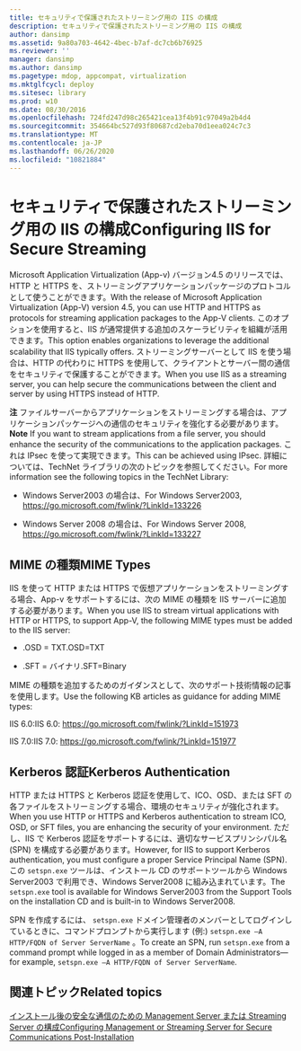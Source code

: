 ```yaml
---
title: セキュリティで保護されたストリーミング用の IIS の構成
description: セキュリティで保護されたストリーミング用の IIS の構成
author: dansimp
ms.assetid: 9a80a703-4642-4bec-b7af-dc7cb6b76925
ms.reviewer: ''
manager: dansimp
ms.author: dansimp
ms.pagetype: mdop, appcompat, virtualization
ms.mktglfcycl: deploy
ms.sitesec: library
ms.prod: w10
ms.date: 08/30/2016
ms.openlocfilehash: 724fd247d98c265421cea13f4b91c97049a2b4d4
ms.sourcegitcommit: 354664bc527d93f80687cd2eba70d1eea024c7c3
ms.translationtype: MT
ms.contentlocale: ja-JP
ms.lasthandoff: 06/26/2020
ms.locfileid: "10821884"
---
```

# <span data-ttu-id="93434-103">セキュリティで保護されたストリーミング用の IIS の構成</span><span class="sxs-lookup"><span data-stu-id="93434-103">Configuring IIS for Secure Streaming</span></span>


<span data-ttu-id="93434-104">Microsoft Application Virtualization (App-v) バージョン4.5 のリリースでは、HTTP と HTTPS を、ストリーミングアプリケーションパッケージのプロトコルとして使うことができます。</span><span class="sxs-lookup"><span data-stu-id="93434-104">With the release of Microsoft Application Virtualization (App-V) version 4.5, you can use HTTP and HTTPS as protocols for streaming application packages to the App-V clients.</span></span> <span data-ttu-id="93434-105">このオプションを使用すると、IIS が通常提供する追加のスケーラビリティを組織が活用できます。</span><span class="sxs-lookup"><span data-stu-id="93434-105">This option enables organizations to leverage the additional scalability that IIS typically offers.</span></span> <span data-ttu-id="93434-106">ストリーミングサーバーとして IIS を使う場合は、HTTP の代わりに HTTPS を使用して、クライアントとサーバー間の通信をセキュリティで保護することができます。</span><span class="sxs-lookup"><span data-stu-id="93434-106">When you use IIS as a streaming server, you can help secure the communications between the client and server by using HTTPS instead of HTTP.</span></span>

<span data-ttu-id="93434-107">**注** ファイルサーバーからアプリケーションをストリーミングする場合は、アプリケーションパッケージへの通信のセキュリティを強化する必要があります。</span><span class="sxs-lookup"><span data-stu-id="93434-107">**Note** If you want to stream applications from a file server, you should enhance the security of the communications to the application packages.</span></span> <span data-ttu-id="93434-108">これは IPsec を使って実現できます。</span><span class="sxs-lookup"><span data-stu-id="93434-108">This can be achieved using IPsec.</span></span> <span data-ttu-id="93434-109">詳細については、TechNet ライブラリの次のトピックを参照してください。</span><span class="sxs-lookup"><span data-stu-id="93434-109">For more information see the following topics in the TechNet Library:</span></span>

-   <span data-ttu-id="93434-110">Windows Server2003 の場合は、</span><span class="sxs-lookup"><span data-stu-id="93434-110">For Windows Server2003,</span></span> <https://go.microsoft.com/fwlink/?LinkId=133226>

-   <span data-ttu-id="93434-111">Windows Server 2008 の場合は、</span><span class="sxs-lookup"><span data-stu-id="93434-111">For Windows Server 2008,</span></span> <https://go.microsoft.com/fwlink/?LinkId=133227>

 

## <span data-ttu-id="93434-112">MIME の種類</span><span class="sxs-lookup"><span data-stu-id="93434-112">MIME Types</span></span>


<span data-ttu-id="93434-113">IIS を使って HTTP または HTTPS で仮想アプリケーションをストリーミングする場合、App-v をサポートするには、次の MIME の種類を IIS サーバーに追加する必要があります。</span><span class="sxs-lookup"><span data-stu-id="93434-113">When you use IIS to stream virtual applications with HTTP or HTTPS, to support App-V, the following MIME types must be added to the IIS server:</span></span>

-   <span data-ttu-id="93434-114">.OSD = TXT</span><span class="sxs-lookup"><span data-stu-id="93434-114">.OSD=TXT</span></span>

-   <span data-ttu-id="93434-115">.SFT = バイナリ</span><span class="sxs-lookup"><span data-stu-id="93434-115">.SFT=Binary</span></span>

<span data-ttu-id="93434-116">MIME の種類を追加するためのガイダンスとして、次のサポート技術情報の記事を使用します。</span><span class="sxs-lookup"><span data-stu-id="93434-116">Use the following KB articles as guidance for adding MIME types:</span></span>

<span data-ttu-id="93434-117">IIS 6.0:</span><span class="sxs-lookup"><span data-stu-id="93434-117">IIS 6.0:</span></span> <https://go.microsoft.com/fwlink/?LinkId=151973>

<span data-ttu-id="93434-118">IIS 7.0:</span><span class="sxs-lookup"><span data-stu-id="93434-118">IIS 7.0:</span></span> <https://go.microsoft.com/fwlink/?LinkId=151977>

## <span data-ttu-id="93434-119">Kerberos 認証</span><span class="sxs-lookup"><span data-stu-id="93434-119">Kerberos Authentication</span></span>


<span data-ttu-id="93434-120">HTTP または HTTPS と Kerberos 認証を使用して、ICO、OSD、または SFT の各ファイルをストリーミングする場合、環境のセキュリティが強化されます。</span><span class="sxs-lookup"><span data-stu-id="93434-120">When you use HTTP or HTTPS and Kerberos authentication to stream ICO, OSD, or SFT files, you are enhancing the security of your environment.</span></span> <span data-ttu-id="93434-121">ただし、IIS で Kerberos 認証をサポートするには、適切なサービスプリンシパル名 (SPN) を構成する必要があります。</span><span class="sxs-lookup"><span data-stu-id="93434-121">However, for IIS to support Kerberos authentication, you must configure a proper Service Principal Name (SPN).</span></span> <span data-ttu-id="93434-122">この `setspn.exe` ツールは、インストール CD のサポートツールから Windows Server2003 で利用でき、Windows Server2008 に組み込まれています。</span><span class="sxs-lookup"><span data-stu-id="93434-122">The `setspn.exe` tool is available for Windows Server2003 from the Support Tools on the installation CD and is built-in to Windows Server2008.</span></span>

<span data-ttu-id="93434-123">SPN を作成するには、 `setspn.exe` ドメイン管理者のメンバーとしてログインしているときに、コマンドプロンプトから実行します (例:) `setspn.exe –A HTTP/FQDN of Server ServerName` 。</span><span class="sxs-lookup"><span data-stu-id="93434-123">To create an SPN, run `setspn.exe` from a command prompt while logged in as a member of Domain Administrators—for example, `setspn.exe –A HTTP/FQDN of Server ServerName`.</span></span>

## <span data-ttu-id="93434-124">関連トピック</span><span class="sxs-lookup"><span data-stu-id="93434-124">Related topics</span></span>


[<span data-ttu-id="93434-125">インストール後の安全な通信のための Management Server または Streaming Server の構成</span><span class="sxs-lookup"><span data-stu-id="93434-125">Configuring Management or Streaming Server for Secure Communications Post-Installation</span></span>](configuring-management-or-streaming-server-for-secure-communications-post-installation.md)

 

 





